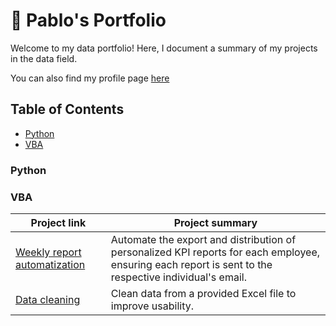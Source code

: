 # 💼 Pablo's Portfolio
Welcome to my data portfolio! Here, I document a summary of my projects in the data field.

You can also find my profile page [here](https://github.com/Pablojox)

## Table of Contents
- [Python](#python)
- [VBA](#vba)

### Python

### VBA
Project link | Project summary
------------ | ---------------
[Weekly report automatization](https://github.com/Pablojox/weekly-report-vba/blob/main/README.md) | Automate the export and distribution of personalized KPI reports for each employee, ensuring each report is sent to the respective individual's email.
[Data cleaning](https://github.com/Pablojox/data-cleaning-vba/blob/main/README.md) | Clean data from a provided Excel file to improve usability.

